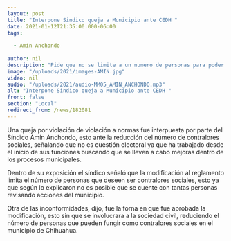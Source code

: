 ```yaml
---
layout: post
title: "Interpone Sindico queja a Municipio ante CEDH "
date: 2021-01-12T21:35:00.000-06:00
tags:
  
  - Amín Anchondo
  
author: nil
description: "Pide que no se limite a un numero de personas para poder participar."
image: "/uploads/2021/images-AMIN.jpg"
video: nil
audio: "/uploads/2021/audio-MM05_AMIN_ANCHONDO.mp3"
alt: "Interpone Sindico queja a Municipio ante CEDH "
front: false
section: "Local"
redirect_from: /news/182081
---
```


Una queja por violación de violación a normas fue interpuesta por parte del Síndico Amín Anchondo, esto ante la reducción del número de contralores sociales, señalando que no es cuestión electoral ya que ha trabajado desde el inicio de sus funciones buscando que se lleven a cabo mejoras dentro de los procesos municipales.

Dentro de su exposición el síndico señaló que la modificación al reglamento limita el número de personas que deseen ser  contralores sociales, esto ya que según lo explicaron no es posible que se cuente con tantas personas revisando acciones del municipio.

Otra de las inconformidades, dijo, fue la forna en que fue aprobada la modificación, esto sin que se involucrara a la sociedad civil, reduciendo el número de personas que pueden fungir como contralores sociales en el municipio de Chihuahua.